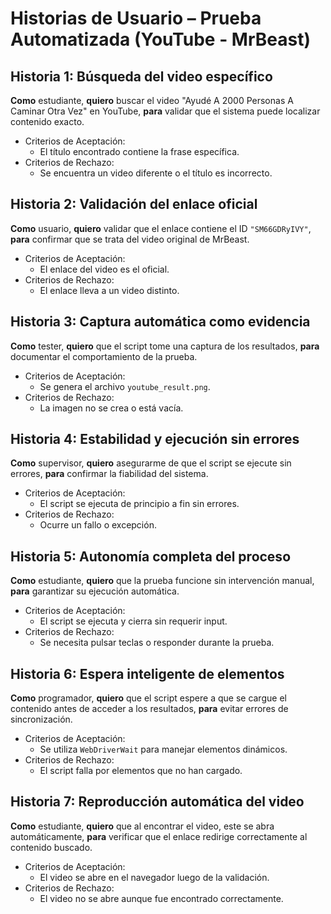 # Historias de Usuario – Prueba Automatizada (YouTube - MrBeast)

## Historia 1: Búsqueda del video específico
**Como** estudiante, **quiero** buscar el video "Ayudé A 2000 Personas A Caminar Otra Vez" en YouTube, **para** validar que el sistema puede localizar contenido exacto.

- Criterios de Aceptación:
  - El título encontrado contiene la frase específica.
- Criterios de Rechazo:
  - Se encuentra un video diferente o el título es incorrecto.

## Historia 2: Validación del enlace oficial
**Como** usuario, **quiero** validar que el enlace contiene el ID `"SM66GDRyIVY"`, **para** confirmar que se trata del video original de MrBeast.

- Criterios de Aceptación:
  - El enlace del video es el oficial.
- Criterios de Rechazo:
  - El enlace lleva a un video distinto.

## Historia 3: Captura automática como evidencia
**Como** tester, **quiero** que el script tome una captura de los resultados, **para** documentar el comportamiento de la prueba.

- Criterios de Aceptación:
  - Se genera el archivo `youtube_result.png`.
- Criterios de Rechazo:
  - La imagen no se crea o está vacía.

## Historia 4: Estabilidad y ejecución sin errores
**Como** supervisor, **quiero** asegurarme de que el script se ejecute sin errores, **para** confirmar la fiabilidad del sistema.

- Criterios de Aceptación:
  - El script se ejecuta de principio a fin sin errores.
- Criterios de Rechazo:
  - Ocurre un fallo o excepción.

## Historia 5: Autonomía completa del proceso
**Como** estudiante, **quiero** que la prueba funcione sin intervención manual, **para** garantizar su ejecución automática.

- Criterios de Aceptación:
  - El script se ejecuta y cierra sin requerir input.
- Criterios de Rechazo:
  - Se necesita pulsar teclas o responder durante la prueba.

## Historia 6: Espera inteligente de elementos
**Como** programador, **quiero** que el script espere a que se cargue el contenido antes de acceder a los resultados, **para** evitar errores de sincronización.

- Criterios de Aceptación:
  - Se utiliza `WebDriverWait` para manejar elementos dinámicos.
- Criterios de Rechazo:
  - El script falla por elementos que no han cargado.

## Historia 7: Reproducción automática del video
**Como** estudiante, **quiero** que al encontrar el video, este se abra automáticamente, **para** verificar que el enlace redirige correctamente al contenido buscado.

- Criterios de Aceptación:
  - El video se abre en el navegador luego de la validación.
- Criterios de Rechazo:
  - El video no se abre aunque fue encontrado correctamente.
